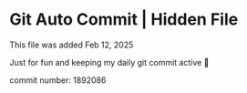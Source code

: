 # Git Auto Commit | Hidden File

This file was added Feb 12, 2025

Just for fun and keeping my daily git commit active 🤪

commit number: 1892086
